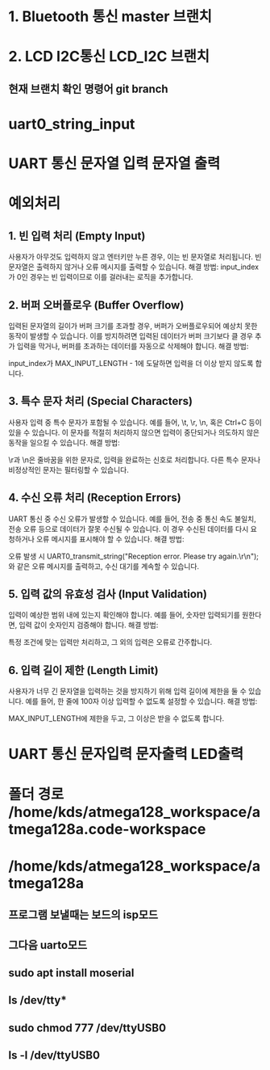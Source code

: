 # 1. Bluetooth 통신 master 브랜치
# 2. LCD I2C통신 LCD_I2C 브랜치
## 현재 브랜치 확인 명령어 git branch
# uart0_string_input
# UART 통신 문자열 입력 문자열 출력
##
###
####
# 예외처리
## 1. 빈 입력 처리 (Empty Input)
사용자가 아무것도 입력하지 않고 엔터키만 누른 경우, 이는 빈 문자열로 처리됩니다.
빈 문자열은 출력하지 않거나 오류 메시지를 출력할 수 있습니다.
해결 방법:
input_index가 0인 경우는 빈 입력이므로 이를 걸러내는 로직을 추가합니다.

## 2. 버퍼 오버플로우 (Buffer Overflow)
입력된 문자열의 길이가 버퍼 크기를 초과할 경우, 버퍼가 오버플로우되어 예상치 못한 동작이 발생할 수 있습니다.
이를 방지하려면 입력된 데이터가 버퍼 크기보다 클 경우 추가 입력을 막거나, 버퍼를 초과하는 데이터를 자동으로 삭제해야 합니다.
해결 방법:

input_index가 MAX_INPUT_LENGTH - 1에 도달하면 입력을 더 이상 받지 않도록 합니다.

## 3. 특수 문자 처리 (Special Characters)
사용자 입력 중 특수 문자가 포함될 수 있습니다. 예를 들어, \t, \r, \n, 혹은 Ctrl+C 등이 있을 수 있습니다.
이 문자를 적절히 처리하지 않으면 입력이 중단되거나 의도하지 않은 동작을 일으킬 수 있습니다.
해결 방법:

\r과 \n은 줄바꿈을 위한 문자로, 입력을 완료하는 신호로 처리합니다.
다른 특수 문자나 비정상적인 문자는 필터링할 수 있습니다.

## 4. 수신 오류 처리 (Reception Errors)
UART 통신 중 수신 오류가 발생할 수 있습니다. 예를 들어, 전송 중 통신 속도 불일치, 전송 오류 등으로 데이터가 잘못 수신될 수 있습니다.
이 경우 수신된 데이터를 다시 요청하거나 오류 메시지를 표시해야 할 수 있습니다.
해결 방법:

오류 발생 시 UART0_transmit_string("Reception error. Please try again.\r\n");와 같은 오류 메시지를 출력하고, 수신 대기를 계속할 수 있습니다.

## 5. 입력 값의 유효성 검사 (Input Validation)
입력이 예상한 범위 내에 있는지 확인해야 합니다. 예를 들어, 숫자만 입력되기를 원한다면, 입력 값이 숫자인지 검증해야 합니다.
해결 방법:

특정 조건에 맞는 입력만 처리하고, 그 외의 입력은 오류로 간주합니다.

## 6. 입력 길이 제한 (Length Limit)
사용자가 너무 긴 문자열을 입력하는 것을 방지하기 위해 입력 길이에 제한을 둘 수 있습니다.
예를 들어, 한 줄에 100자 이상 입력할 수 없도록 설정할 수 있습니다.
해결 방법:

MAX_INPUT_LENGTH에 제한을 두고, 그 이상은 받을 수 없도록 합니다.

# UART 통신 문자입력 문자출력 LED출력 
# 폴더 경로 /home/kds/atmega128_workspace/atmega128a.code-workspace
# /home/kds/atmega128_workspace/atmega128a
## 프로그램 보낼때는 보드의 isp모드
## 그다음 uarto모드
## sudo apt install moserial
## ls /dev/tty*
## sudo chmod 777 /dev/ttyUSB0
## ls -l /dev/ttyUSB0
